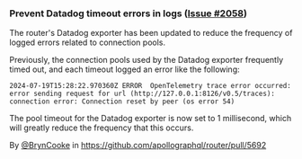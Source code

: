 ### Prevent Datadog timeout errors in logs ([Issue #2058](https://github.com/apollographql/router/issue/2058))

The router's Datadog exporter has been updated to reduce the frequency of logged errors related to connection pools.

Previously, the connection pools used by the Datadog exporter frequently timed out, and each timeout logged an error like the following:

```
2024-07-19T15:28:22.970360Z ERROR  OpenTelemetry trace error occurred: error sending request for url (http://127.0.0.1:8126/v0.5/traces): connection error: Connection reset by peer (os error 54)
```

The pool timeout for the Datadog exporter is now set to 1 millisecond, which will greatly reduce the frequency that this occurs.

By [@BrynCooke](https://github.com/BrynCooke) in https://github.com/apollographql/router/pull/5692
